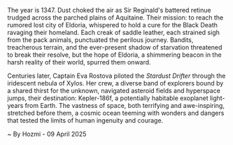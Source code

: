
The year is 1347.  Dust choked the air as Sir Reginald's battered retinue trudged across the parched plains of Aquitaine.  Their mission: to reach the rumored lost city of Eldoria, whispered to hold a cure for the Black Death ravaging their homeland.  Each creak of saddle leather, each strained sigh from the pack animals, punctuated the perilous journey.  Bandits, treacherous terrain, and the ever-present shadow of starvation threatened to break their resolve, but the hope of Eldoria, a shimmering beacon in the harsh reality of their world, spurred them onward.


Centuries later, Captain Eva Rostova piloted the *Stardust Drifter* through the iridescent nebula of Xylos.  Her crew, a diverse band of explorers bound by a shared thirst for the unknown, navigated asteroid fields and hyperspace jumps, their destination: Kepler-186f, a potentially habitable exoplanet light-years from Earth.  The vastness of space, both terrifying and awe-inspiring, stretched before them, a cosmic ocean teeming with wonders and dangers that tested the limits of human ingenuity and courage.

~ By Hozmi - 09 April 2025
